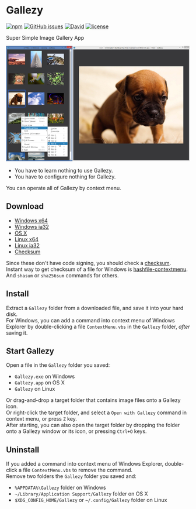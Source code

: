 # Gallezy

[![npm](https://img.shields.io/npm/v/gallezy.svg)](https://www.npmjs.com/package/gallezy) [![GitHub issues](https://img.shields.io/github/issues/anseki/gallezy.svg)](https://github.com/anseki/gallezy/issues) [![David](https://img.shields.io/david/anseki/gallezy.svg)](package.json) [![license](https://img.shields.io/badge/license-MIT-blue.svg)](LICENSE)

Super Simple Image Gallery App

[![ss01](ss01.png)](https://anseki.github.io/gallezy/)

- You have to learn nothing to use Gallezy.
- You have to configure nothing for Gallezy.

You can operate all of Gallezy by context menu.

## Download

- [Windows x64](https://github.com/anseki/gallezy/releases/download/1.0.1/gallezy-1.0.1-win32-x64.zip)
- [Windows ia32](https://github.com/anseki/gallezy/releases/download/1.0.1/gallezy-1.0.1-win32-ia32.zip)
- [OS X](https://github.com/anseki/gallezy/releases/download/1.0.1/gallezy-1.0.1-darwin-x64.tar.gz)
- [Linux x64](https://github.com/anseki/gallezy/releases/download/1.0.1/gallezy-1.0.1-linux-x64.zip)
- [Linux ia32](https://github.com/anseki/gallezy/releases/download/1.0.1/gallezy-1.0.1-linux-ia32.zip)
- [Checksum](https://github.com/anseki/gallezy/releases/download/1.0.1/SHASUMS256.txt)

Since these don't have code signing, you should check a [checksum](https://github.com/anseki/gallezy/releases/download/1.0.1/SHASUMS256.txt).  
Instant way to get checksum of a file for Windows is [hashfile-contextmenu](https://github.com/anseki/hashfile-contextmenu). And `shasum` or `sha256sum` commands for others.

## Install

Extract a `Gallezy` folder from a downloaded file, and save it into your hard disk.  
For Windows, you can add a command into context menu of Windows Explorer by double-clicking a file `ContextMenu.vbs` in the `Gallezy` folder, *after* saving it.

## Start Gallezy

Open a file in the `Gallezy` folder you saved:

- `Gallezy.exe` on Windows
- `Gallezy.app` on OS X
- `Gallezy` on Linux

Or drag-and-drop a target folder that contains image files onto a Gallezy icon.  
Or right-click the target folder, and select a `Open with Gallezy` command in context menu, or press `Z` key.  
After starting, you can also open the target folder by dropping the folder onto a Gallezy window or its icon, or pressing `Ctrl+O` keys.

## Uninstall

If you added a command into context menu of Windows Explorer, double-click a file `ContextMenu.vbs` to remove the command.  
Remove two folders the `Gallezy` folder you saved and:

- `%APPDATA%\Gallezy` folder on Windows
- `~/Library/Application Support/Gallezy` folder on OS X
- `$XDG_CONFIG_HOME/Gallezy` or `~/.config/Gallezy` folder on Linux
